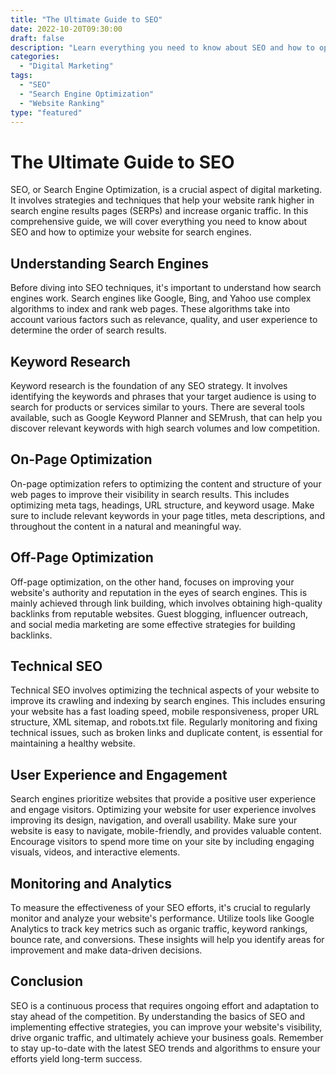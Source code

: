 ```yaml
---
title: "The Ultimate Guide to SEO"
date: 2022-10-20T09:30:00
draft: false
description: "Learn everything you need to know about SEO and how to optimize your website for search engines."
categories:
  - "Digital Marketing"
tags:
  - "SEO"
  - "Search Engine Optimization"
  - "Website Ranking"
type: "featured"
---
```


# The Ultimate Guide to SEO

SEO, or Search Engine Optimization, is a crucial aspect of digital marketing. It involves strategies and techniques that help your website rank higher in search engine results pages (SERPs) and increase organic traffic. In this comprehensive guide, we will cover everything you need to know about SEO and how to optimize your website for search engines.

## Understanding Search Engines

Before diving into SEO techniques, it's important to understand how search engines work. Search engines like Google, Bing, and Yahoo use complex algorithms to index and rank web pages. These algorithms take into account various factors such as relevance, quality, and user experience to determine the order of search results.

## Keyword Research

Keyword research is the foundation of any SEO strategy. It involves identifying the keywords and phrases that your target audience is using to search for products or services similar to yours. There are several tools available, such as Google Keyword Planner and SEMrush, that can help you discover relevant keywords with high search volumes and low competition.

## On-Page Optimization

On-page optimization refers to optimizing the content and structure of your web pages to improve their visibility in search results. This includes optimizing meta tags, headings, URL structure, and keyword usage. Make sure to include relevant keywords in your page titles, meta descriptions, and throughout the content in a natural and meaningful way.

## Off-Page Optimization

Off-page optimization, on the other hand, focuses on improving your website's authority and reputation in the eyes of search engines. This is mainly achieved through link building, which involves obtaining high-quality backlinks from reputable websites. Guest blogging, influencer outreach, and social media marketing are some effective strategies for building backlinks.

## Technical SEO

Technical SEO involves optimizing the technical aspects of your website to improve its crawling and indexing by search engines. This includes ensuring your website has a fast loading speed, mobile responsiveness, proper URL structure, XML sitemap, and robots.txt file. Regularly monitoring and fixing technical issues, such as broken links and duplicate content, is essential for maintaining a healthy website.

## User Experience and Engagement

Search engines prioritize websites that provide a positive user experience and engage visitors. Optimizing your website for user experience involves improving its design, navigation, and overall usability. Make sure your website is easy to navigate, mobile-friendly, and provides valuable content. Encourage visitors to spend more time on your site by including engaging visuals, videos, and interactive elements.

## Monitoring and Analytics

To measure the effectiveness of your SEO efforts, it's crucial to regularly monitor and analyze your website's performance. Utilize tools like Google Analytics to track key metrics such as organic traffic, keyword rankings, bounce rate, and conversions. These insights will help you identify areas for improvement and make data-driven decisions.

## Conclusion

SEO is a continuous process that requires ongoing effort and adaptation to stay ahead of the competition. By understanding the basics of SEO and implementing effective strategies, you can improve your website's visibility, drive organic traffic, and ultimately achieve your business goals. Remember to stay up-to-date with the latest SEO trends and algorithms to ensure your efforts yield long-term success.
